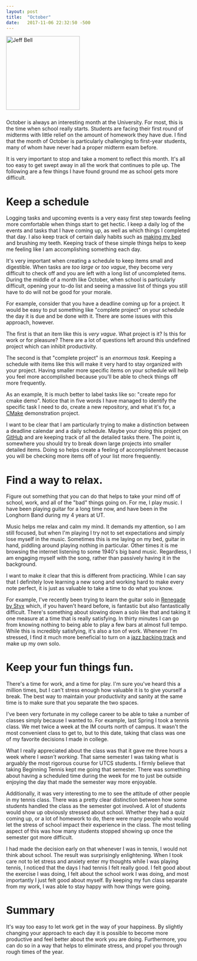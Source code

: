 ```yaml
---
layout: post
title:  "October"
date:   2017-11-06 22:32:50 -500
---
```

<img src="{{ site.url }}/assets/jeff-web.jpg" 
     alt="Jeff Bell" 
     style="width: 200px; height: 200px; padding-bottom: 25px" />  
October is always an interesting month at the University. For most,
this is the time when school really starts. Students are facing their first
round of midterms with little relief on the amount of homework they have due.
I find that the month of October is particularly challenging to first-year
students, many of whom have never had a proper midterm exam before.

It is very important to stop and take a moment to reflect this month. It's all 
too easy to get swept away in all the work that continues to pile up. The
following are a few things I have found ground me as school gets more
difficult.

# Keep a schedule

Logging tasks and upcoming events is a very easy first step
towards feeling more comfortable when things start to get hectic. I keep a
daily log of the events and tasks that I have coming up, as well as which
things I completed that day. I also keep track of certain daily habits
such as [making my bed][mcraven-speech] and brushing my teeth. Keeping track
of these simple things helps to keep me feeling like I am accomplishing
something each day.

It's very important when creating a schedule to keep items small and
digestible. When tasks are *too large* or *too vague*, they become very 
difficult to check off and you are left with a long list of uncompleted items. 
During the middle of a month like October, when school is particularly 
difficult, opening your to-do list and seeing a massive list of things you 
still have to do will not be good for your morale.

For example, consider that you have a deadline coming up for a project. It
would be easy to put something like "complete project" on your schedule the
day it is due and be done with it. There are some issues with this approach,
however.

The first is that an item like this is *very vague*. What project is it? Is
this for work or for pleasure? There are a lot of questions left around this
undefined project which can inhibit productivity.

The second is that "complete project" is an *enormous task*. Keeping a schedule
with items like this will make it very hard to stay organized with your
project. Having smaller more specific items on your schedule will help you feel
more accomplished because you'll be able to check things off more frequently.

As an example, It is much better to label tasks like so: "create repo for 
cmake demo". Notice that in five words I have managed to identify the 
specific task I need to do, create a new repository, and what it's for, 
a [CMake][cmake] demonstration project.

I want to be clear that I am particularly trying to make a distinction between
a deadline calendar and a daily schedule. Maybe your doing this project on
[GitHub][github] and are keeping track of all the detailed tasks there. The
point is, somewhere you should try to break down large projects into smaller
detailed items. Doing so helps create a feeling of accomplishment because you
will be checking more items off of your list more frequently.

# Find a way to relax.

Figure out something that you can do that helps to take your mind off of 
school, work, and all of the "bad" things going on. For me, I play music. I 
have been playing guitar for a long time now, and have been in the Longhorn 
Band during my 4 years at UT. 

Music helps me relax and calm my mind. It demands my attention, so I am still
focused, but when I'm playing I try not to set expectations and simply lose
myself in the music. Sometimes this is me laying on my bed, guitar in hand,
piddling around playing nothing in particular. Other times it is me browsing
the internet listening to some 1940's big band music. Regardless, I am engaging
myself with the song, rather than passively having it in the background.

I want to make it clear that this is different from practicing. While 
I can say that I definitely love learning a new song and working hard to 
make every note perfect, it is just as valuable to take a time to do what you
know.

For example, I've recently been trying to learn the guitar solo in
[Renegade by Styx][renegade] which, if you haven't heard before, is fantastic
but also fantastically difficult. There's something about slowing down a solo
like that and taking it one measure at a time that is really satisfying. In
thirty minutes I can go from knowing nothing to being able to play a few
bars at almost full tempo. While this is incredibly satisfying, it's also a
ton of work. Whenever I'm stressed, I find it much more beneficial 
to turn on a [jazz backing track][backing-track] and make up my own 
solo.

# Keep your fun things fun.

There's a time for work, and a time for play. I'm sure you've heard this a
million times, but I can't stress enough how valuable it is to give yourself
a break. The best way to maintain your productivity and sanity at the same time
is to make sure that you separate the two spaces.

I've been very fortunate in my college career to be able to take a number of
classes simply because I wanted to. For example, last Spring I took a tennis
class. We met twice a week at the IM courts north of campus. It wasn't the
most convenient class to get to, but to this date, taking that class was one
of my favorite decisions I made in college.

What I really appreciated about the class was that it gave me three hours
a week where I *wasn't working*. That same semester I was taking what is
arguably the most rigorous course for UTCS students. I firmly believe
that taking Beginning Tennis kept me going that semester. There was something
about having a scheduled time during the week for me to just be outside
enjoying the day that made the semester way more enjoyable.

Additionally, it was very interesting to me to see the attitude of other
people in my tennis class. There was a pretty clear distinction between
how some students handled the class as the semester got involved. A lot of
students would show up obviously stressed about school. Whether they had a
quiz coming up, or a lot of homework to do, there were many people who would
let the stress of school impact their experience in the class. The most
telling aspect of this was how many students stopped showing up once the
semester got more difficult. 

I had made the decision early on that whenever I was in tennis, I would not
think about school. The result was surprisingly enlightening. When I took
care not to let stress and anxiety enter my thoughts while I was playing
tennis, I noticed that the days I had tennis I felt really good. I felt good
about the exercise I was doing, I felt about the school work I was doing, and
most importantly I just felt good about myself. By keeping my fun class
separate from my work, I was able to stay happy with how things were
going.

# Summary

It's way too easy to let work get in the way of your happiness. By slightly
changing your approach to each day it is possible to become more productive
and feel better about the work you are doing. Furthermore, you can do so
in a way that helps to eliminate stress, and propel you through rough times
of the year. 

[mcraven-speech]: https://www.youtube.com/watch?v=pxBQLFLei70
[cmake]:          https://cmake.org/
[github]:         https://github.com/
[renegade]:       https://www.youtube.com/watch?v=ZXhuso4OTG4
[backing-track]:  https://www.youtube.com/watch?v=eO_IEv7SzVM
